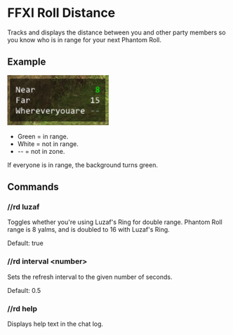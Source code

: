 # FFXI Roll Distance

Tracks and displays the distance between you and other party members so you know who is in range for your next Phantom Roll.

## Example

![Roll Distance example](readme/demo.png)

* Green = in range.
* White = not in range.
* -- = not in zone.

If everyone is in range, the background turns green.

## Commands

### //rd luzaf

Toggles whether you're using Luzaf's Ring for double range. Phantom Roll range is 8 yalms, and is doubled to 16 with Luzaf's Ring.

Default: true

### //rd interval &lt;number&gt;

Sets the refresh interval to the given number of seconds.

Default: 0.5

### //rd help

Displays help text in the chat log.
